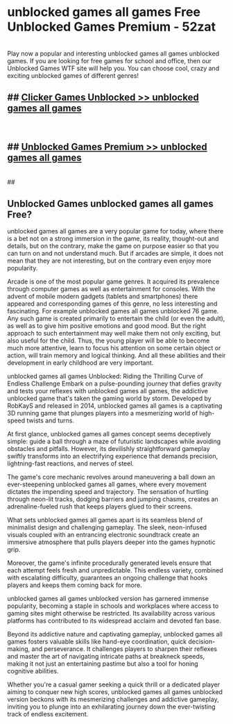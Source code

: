 # unblocked games all games  Free Unblocked Games Premium - 52zat <br>
<br>
Play now a popular and interesting unblocked games all games unblocked games. If you are looking for free games for school and office, then our Unblocked Games WTF site will help you. You can choose cool, crazy and exciting unblocked games of different genres!


## ##  [Clicker Games Unblocked >> unblocked games all games](http://freeplayer.one?title=unblocked_games_all_games&ref=UGames)
  <br>

##  ## [Unblocked Games Premium >> unblocked games all games](http://freeplayer.one?title=unblocked_games_all_games&ref=UGames)
  <br>
  ##



## Unblocked Games unblocked games all games Free?

unblocked games all games are a very popular game for today, where there is a bet not on a strong immersion in the game, its reality, thought-out and details, but on the contrary, make the game on purpose easier so that you can turn on and not understand much. But if arcades are simple, it does not mean that they are not interesting, but on the contrary even enjoy more popularity.

Arcade is one of the most popular game genres. It acquired its prevalence through computer games as well as entertainment for consoles. With the advent of mobile modern gadgets (tablets and smartphones) there appeared and corresponding games of this genre, no less interesting and fascinating. For example unblocked games all games unblocked 76 game. Any such game is created primarily to entertain the child (or even the adult), as well as to give him positive emotions and good mood. But the right approach to such entertainment may well make them not only exciting, but also useful for the child. Thus, the young player will be able to become much more attentive, learn to focus his attention on some certain object or action, will train memory and logical thinking. And all these abilities and their development in early childhood are very important.

unblocked games all games Unblocked: Riding the Thrilling Curve of Endless Challenge
Embark on a pulse-pounding journey that defies gravity and tests your reflexes with unblocked games all games, the addictive unblocked game that's taken the gaming world by storm. Developed by RobKayS and released in 2014, unblocked games all games is a captivating 3D running game that plunges players into a mesmerizing world of high-speed twists and turns.

At first glance, unblocked games all games concept seems deceptively simple: guide a ball through a maze of futuristic landscapes while avoiding obstacles and pitfalls. However, its devilishly straightforward gameplay swiftly transforms into an electrifying experience that demands precision, lightning-fast reactions, and nerves of steel.

The game's core mechanic revolves around maneuvering a ball down an ever-steepening unblocked games all games, where every movement dictates the impending speed and trajectory. The sensation of hurtling through neon-lit tracks, dodging barriers and jumping chasms, creates an adrenaline-fueled rush that keeps players glued to their screens.

What sets unblocked games all games apart is its seamless blend of minimalist design and challenging gameplay. The sleek, neon-infused visuals coupled with an entrancing electronic soundtrack create an immersive atmosphere that pulls players deeper into the games hypnotic grip.

Moreover, the game's infinite procedurally generated levels ensure that each attempt feels fresh and unpredictable. This endless variety, combined with escalating difficulty, guarantees an ongoing challenge that hooks players and keeps them coming back for more.

unblocked games all games unblocked version has garnered immense popularity, becoming a staple in schools and workplaces where access to gaming sites might otherwise be restricted. Its availability across various platforms has contributed to its widespread acclaim and devoted fan base.

Beyond its addictive nature and captivating gameplay, unblocked games all games fosters valuable skills like hand-eye coordination, quick decision-making, and perseverance. It challenges players to sharpen their reflexes and master the art of navigating intricate paths at breakneck speeds, making it not just an entertaining pastime but also a tool for honing cognitive abilities.

Whether you're a casual gamer seeking a quick thrill or a dedicated player aiming to conquer new high scores, unblocked games all games unblocked version beckons with its mesmerizing challenges and addictive gameplay, inviting you to plunge into an exhilarating journey down the ever-twisting track of endless excitement.